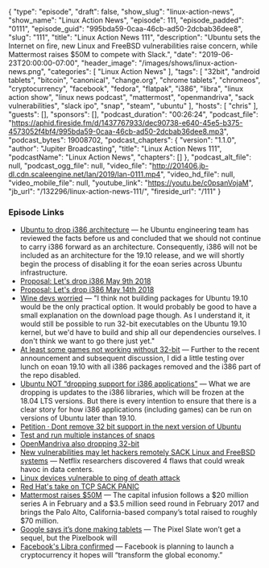 {
  "type": "episode",
  "draft": false,
  "show_slug": "linux-action-news",
  "show_name": "Linux Action News",
  "episode": 111,
  "episode_padded": "0111",
  "episode_guid": "995bda59-0caa-46cb-ad50-2dcbab36dee8",
  "slug": "111",
  "title": "Linux Action News 111",
  "description": "Ubuntu sets the Internet on fire, new Linux and FreeBSD vulnerabilities raise concern, while Mattermost raises $50M to compete with Slack.",
  "date": "2019-06-23T20:00:00-07:00",
  "header_image": "/images/shows/linux-action-news.png",
  "categories": [
    "Linux Action News"
  ],
  "tags": [
    "32bit",
    "android tablets",
    "bitcoin",
    "canonical",
    "change.org",
    "chrome tablets",
    "chromeos",
    "cryptocurrency",
    "facebook",
    "fedora",
    "flatpak",
    "i386",
    "libra",
    "linux action show",
    "linux news podcast",
    "mattermost",
    "openmandriva",
    "sack vulnerabilities",
    "slack ipo",
    "snap",
    "steam",
    "ubuntu"
  ],
  "hosts": [
    "chris"
  ],
  "guests": [],
  "sponsors": [],
  "podcast_duration": "00:26:24",
  "podcast_file": "https://aphid.fireside.fm/d/1437767933/dec90738-e640-45e5-b375-4573052f4bf4/995bda59-0caa-46cb-ad50-2dcbab36dee8.mp3",
  "podcast_bytes": 19008702,
  "podcast_chapters": {
    "version": "1.1.0",
    "author": "Jupiter Broadcasting",
    "title": "Linux Action News 111",
    "podcastName": "Linux Action News",
    "chapters": []
  },
  "podcast_alt_file": null,
  "podcast_ogg_file": null,
  "video_file": "http://201406.jb-dl.cdn.scaleengine.net/lan/2019/lan-0111.mp4",
  "video_hd_file": null,
  "video_mobile_file": null,
  "youtube_link": "https://youtu.be/c0psanVojaM",
  "jb_url": "/132296/linux-action-news-111/",
  "fireside_url": "/111"
}


### Episode Links

  * [Ubuntu to drop i386 architecture](https://discourse.ubuntu.com/t/i386-architecture-will-be-dropped-starting-with-eoan-ubuntu-19-10/11263 "Ubuntu to drop i386 architecture") — he Ubuntu engineering team has reviewed the facts before us and concluded that we should not continue to carry i386 forward as an architecture. Consequently, i386 will not be included as an architecture for the 19.10 release, and we will shortly begin the process of disabling it for the eoan series across Ubuntu infrastructure.
  * [Proposal: Let's drop i386 May 9th 2018](https://lists.ubuntu.com/archives/ubuntu-devel/2018-May/040310.html "Proposal: Let's drop i386 May 9th 2018")
  * [Proposal: Let's drop i386 May 14th 2018](https://lists.ubuntu.com/archives/ubuntu-devel/2018-May/040348.html "Proposal: Let's drop i386 May 14th 2018")
  * [Wine devs worried](https://www.phoronix.com/scan.php?page=news_item&px=Wine-Unsure-Ubuntu-32-Bit "Wine devs worried") — "I think not building packages for Ubuntu 19.10 would be the only practical option. It would probably be good to have a small explanation on the download page though. As I understand it, it would still be possible to run 32-bit executables on the Ubuntu 19.10 kernel, but we'd have to build and ship all our dependencies ourselves. I don't think we want to go there just yet." 
  * [At least some games not working without 32-bit](https://discourse.ubuntu.com/t/results-of-testing-3rd-party-applications-on-64-bit-only-eoan-19-10/11353 "At least some games not working without 32-bit") — Further to the recent announcement and subsequent discussion, I did a little testing over lunch on eoan 19.10 with all i386 packages removed and the i386 part of the repo disabled.
  * [Ubuntu NOT “dropping support for i386 applications”](https://discourse.ubuntu.com/t/i386-architecture-will-be-dropped-starting-with-eoan-ubuntu-19-10/11263/84 "Ubuntu NOT “dropping support for i386 applications”") — What we are dropping is updates to the i386 libraries, which will be frozen at the 18.04 LTS versions. But there is every intention to ensure that there is a clear story for how i386 applications (including games) can be run on versions of Ubuntu later than 19.10.
  * [Petition · Dont remove 32 bit support in the next version of Ubuntu](https://www.change.org/p/canonical-canonical-dont-remove-32-bit-support-in-the-next-version-of-ubuntu "Petition · Dont remove 32 bit support in the next version of Ubuntu")
  * [Test and run multiple instances of snaps](https://blog.ubuntu.com/2019/06/20/parallel-installs-test-and-run-multiple-instances-of-snaps "Test and run multiple instances of snaps")
  * [OpenMandriva also dropping 32-bit](https://www.phoronix.com/scan.php?page=news_item&px=OpenMandriva-Dropping-32-Plans "OpenMandriva also dropping 32-bit")
  * [New vulnerabilities may let hackers remotely SACK Linux and FreeBSD systems](https://arstechnica.com/information-technology/2019/06/new-vulnerabilities-may-let-hackers-remotely-sack-linux-and-freebsd-systems/ "New vulnerabilities may let hackers remotely SACK Linux and FreeBSD systems") — Netflix researchers discovered 4 flaws that could wreak havoc in data centers.
  * [Linux devices vulnerable to ping of death attack](https://www.itwire.com/security/linux-devices-vulnerable-to-ping-of-death-attack.html "Linux devices vulnerable to ping of death attack")
  * [Red Hat's take on TCP SACK PANIC](https://access.redhat.com/security/vulnerabilities/tcpsack "Red Hat's take on TCP SACK PANIC")
  * [Mattermost raises $50M](https://venturebeat.com/2019/06/19/mattermost-raises-50-million-to-advance-its-open-source-slack-alternative/ "Mattermost raises $50M") — The capital infusion follows a $20 million series A in February and a $3.5 million seed round in February 2017 and brings the Palo Alto, California-based company’s total raised to roughly $70 million.
  * [Google says it’s done making tablets](https://www.theverge.com/2019/6/20/18693399/google-abandoning-tablets-pixel-slate-failure "Google says it’s done making tablets") — The Pixel Slate won’t get a sequel, but the Pixelbook will
  * [Facebook's Libra confirmed](https://www.theverge.com/2019/6/20/18693521/facebook-libra-cryptocurrency-calibra-explainer-how-does-work-features "Facebook's Libra confirmed") — Facebook is planning to launch a cryptocurrency it hopes will “transform the global economy.”


